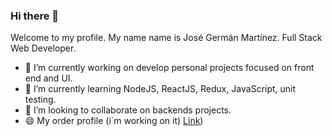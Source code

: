 ### Hi there 👋
Welcome to my profile. My name name is José Germán Martínez. 
Full Stack Web Developer.

- 🔭 I’m currently working on develop personal projects focused on front end and UI.
- 🌱 I’m currently learning NodeJS, ReactJS, Redux, JavaScript, unit testing.
- 👯 I’m looking to collaborate on backends projects.
- 😄 My order profile (i´m working on it) [Link](https://github.com/jgxdev))

<!--
**JoseGermanx/JoseGermanx** is a ✨ _special_ ✨ repository because its `README.md` (this file) appears on your GitHub profile.

Here are some ideas to get you started:

- 🔭 I’m currently working on ...
- 🌱 I’m currently learning ...
- 👯 I’m looking to collaborate on ...
- 🤔 I’m looking for help with ...
- 💬 Ask me about ...
- 📫 How to reach me: ...
- 😄 Pronouns: ...
- ⚡ Fun fact: ...
-->
